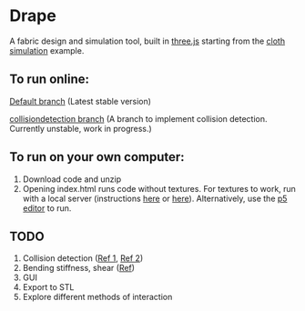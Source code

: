 # Drape
A fabric design and simulation tool, built in [three.js](http://threejs.org/) starting from the [cloth simulation](http://threejs.org/examples/webgl_animation_cloth) example.

## To run online:

[Default branch](https://cdn.rawgit.com/aatishb/drape/master/index.html) (Latest stable version)

[collisiondetection branch](https://cdn.rawgit.com/aatishb/drape/collisiondetection/index.html) (A branch to implement collision detection. Currently unstable, work in progress.)

## To run on your own computer:

1. Download code and unzip
2. Opening index.html runs code without textures. For textures to work, run with a local server (instructions [here](https://github.com/mrdoob/three.js/wiki/How-to-run-things-locally) or [here](https://github.com/processing/p5.js/wiki/Local-server)). Alternatively, use the [p5 editor](http://p5js.org/download/) to run.

## TODO

1. Collision detection ([Ref 1](https://scholar.google.com/scholar?cites=1975214025279575923&as_sdt=5,31&sciodt=0,31&hl=en), [Ref 2](https://graphics.stanford.edu/~mdfisher/cloth.html))
2. Bending stiffness, shear ([Ref](http://www.uni-weimar.de/~caw/papers/p28-bridson.pdf))
3. GUI
4. Export to STL
5. Explore different methods of interaction
